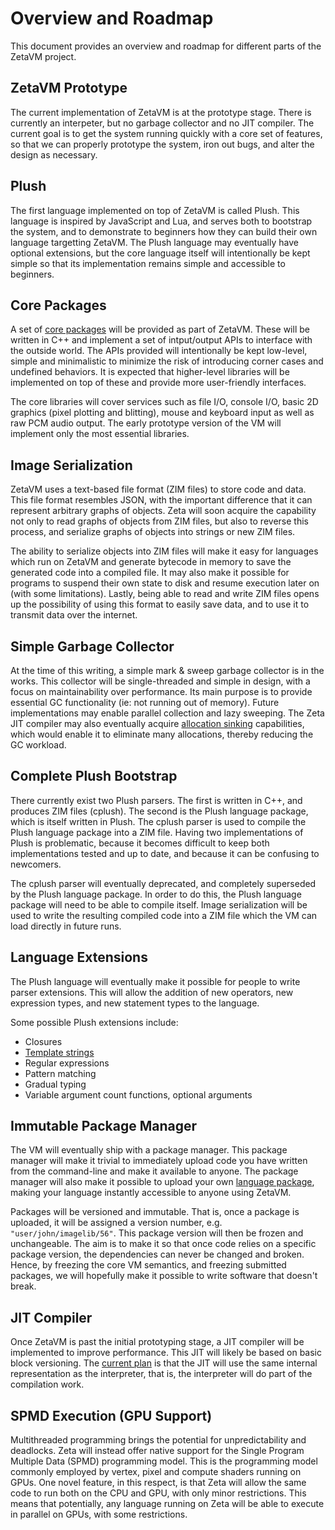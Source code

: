 # Overview and Roadmap

This document provides an overview and roadmap for different parts of the ZetaVM project.

## ZetaVM Prototype

The current implementation of ZetaVM is at the prototype stage. There is currently an interpeter, but no garbage collector and no JIT compiler. The current goal is to get the system running quickly with a core set of features, so that we can properly prototype the system, iron out bugs, and alter the design as necessary.

## Plush

The first language implemented on top of ZetaVM is called Plush. This language is inspired by JavaScript and Lua, and serves both to bootstrap the system, and to demonstrate to beginners how they can build their own language targetting ZetaVM. The Plush language may eventually have optional extensions, but the core language itself will intentionally be kept simple so that its implementation remains simple and accessible to beginners.

## Core Packages

A set of [core packages](/docs/packages.md) will be provided as part of ZetaVM. These will be written in C++ and implement a set of intput/output APIs to interface with the outside world. The APIs provided will intentionally be kept low-level, simple and minimalistic to minimize the risk of introducing corner cases and undefined behaviors. It is expected that higher-level libraries will be implemented on top of these and provide more user-friendly interfaces.

The core libraries will cover services such as file I/O, console I/O, basic 2D graphics (pixel plotting and blitting), mouse and keyboard input as well as raw PCM audio output. The early prototype version of the VM will implement only the most essential libraries.

## Image Serialization

ZetaVM uses a text-based file format (ZIM files) to store code and data. This file format resembles JSON, with the important difference that it can represent arbitrary graphs of objects. Zeta will soon acquire the capability not only to read graphs of objects from ZIM files, but also to reverse this process, and serialize graphs of objects into strings or new ZIM files.

The ability to serialize objects into ZIM files will make it easy for languages which run on ZetaVM and generate bytecode in memory to save the generated code into a compiled file. It may also make it possible for programs to suspend their own state to disk and resume execution later on (with some limitations). Lastly, being able to read and write ZIM files opens up the possibility of using this format to easily save data, and to use it to transmit data over the internet.

## Simple Garbage Collector

At the time of this writing, a simple mark & sweep garbage collector is in the works. This collector will be single-threaded and simple in design, with a focus on maintainability over performance. Its main purpose is to provide essential GC functionality (ie: not running out of memory). Future implementations may enable parallel collection and lazy sweeping. The Zeta JIT compiler may also eventually acquire [allocation sinking](http://wiki.luajit.org/Allocation-Sinking-Optimization) capabilities, which would enable it to eliminate many allocations, thereby reducing the GC workload.

## Complete Plush Bootstrap

There currently exist two Plush parsers. The first is written in C++, and produces ZIM files (cplush). The second is the Plush language package, which is itself written in Plush. The cplush parser is used to compile the Plush language package into a ZIM file. Having two implementations of Plush is problematic, because it becomes difficult to keep both implementations tested and up to date, and because it can be confusing to newcomers.

The cplush parser will eventually deprecated, and completely superseded by the Plush language package. In order to do this, the Plush language package will need to be able to compile itself. Image serialization will be used to write the resulting compiled code into a ZIM file which the VM can load directly in future runs.

## Language Extensions

The Plush language will eventually make it possible for people to write parser extensions. This will allow the addition of new operators, new expression types, and new statement types to the language.

Some possible Plush extensions include:
- Closures
- [Template strings](https://developer.mozilla.org/en/docs/Web/JavaScript/Reference/Template_literals)
- Regular expressions
- Pattern matching
- Gradual typing
- Variable argument count functions, optional arguments

## Immutable Package Manager

The VM will eventually ship with a package manager. This package manager will make it trivial to immediately upload code you have written from the command-line and make it available to anyone. The package manager will also make it possible to upload your own [language package](/docs/new_language.md), making your language instantly accessible to anyone using ZetaVM.

Packages will be versioned and immutable. That is, once a package is uploaded, it will be assigned a version number, e.g. `"user/john/imagelib/56"`. This package version will then be frozen and unchangeable. The aim is to make it so that once code relies on a specific package version, the dependencies can never be changed and broken. Hence, by freezing the core VM semantics, and freezing submitted packages, we will hopefully make it possible to write software that doesn't break.

## JIT Compiler

Once ZetaVM is past the initial prototyping stage, a JIT compiler will be implemented to improve performance. This JIT will likely be based on basic block versioning. The [current plan](https://pointersgonewild.com/2017/06/11/zetas-jitterpreter/) is that the JIT will use the same internal representation as the interpreter, that is, the interpreter will do part of the compilation work.

## SPMD Execution (GPU Support)

Multithreaded programming brings the potential for unpredictability and deadlocks. Zeta will instead offer native support for the Single Program Multiple Data (SPMD) programming model. This is the programming model commonly employed by vertex, pixel and compute shaders running on GPUs. One novel feature, in this respect, is that Zeta will allow the same code to run both on the CPU and GPU, with only minor restrictions. This means that potentially, any language running on Zeta will be able to execute in parallel on GPUs, with some restrictions.
